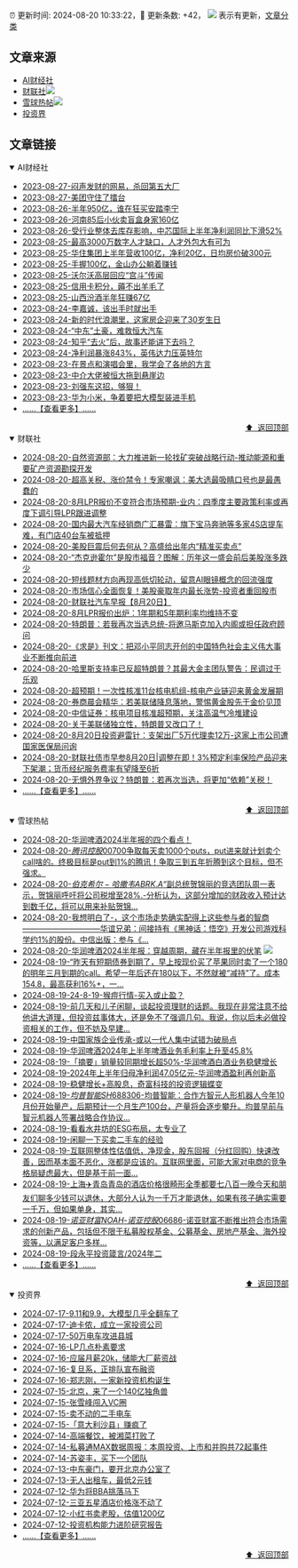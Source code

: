 ##

:alarm_clock: 更新时间: 2024-08-20 10:33:22，:rocket: 更新条数: +42， ![](/assets/dot.png) 表示有更新，[文章分类](/TAGS.md)

## 文章来源

- [AI财经社](#ai财经社)  
- [财联社](#财联社)![](/assets/dot.png)   
- [雪球热帖](#雪球热帖)![](/assets/dot.png)   
- [投资界](#投资界)  

## 文章链接

<details open>
<summary id="ai财经社">
 AI财经社
</summary>


- [2023-08-27-闷声发财的网易，杀回第五大厂](https://www.aicaijing.com.cn/article/18610)  
- [2023-08-27-美团守住了擂台](https://www.aicaijing.com.cn/article/18611)  
- [2023-08-26-半年950亿，谁在狂买安踏李宁](https://www.aicaijing.com.cn/article/18607)  
- [2023-08-26-河南85后小伙卖盲盒身家160亿](https://www.aicaijing.com.cn/article/18608)  
- [2023-08-26-受行业整体去库存影响，中芯国际上半年净利润同比下滑52%](https://www.aicaijing.com.cn/article/18609)  
- [2023-08-25-最高3000万数字人才缺口，人才外包大有可为](https://www.aicaijing.com.cn/article/18601)  
- [2023-08-25-华住集团上半年营收100亿，净利20亿，日均房价破300元](https://www.aicaijing.com.cn/article/18602)  
- [2023-08-25-手握100亿，金山办公躺着赚钱](https://www.aicaijing.com.cn/article/18603)  
- [2023-08-25-沃尔沃高层回应“宫斗”传闻](https://www.aicaijing.com.cn/article/18604)  
- [2023-08-25-信用卡积分，薅不出羊毛了](https://www.aicaijing.com.cn/article/18605)  
- [2023-08-25-山西汾酒半年狂赚67亿](https://www.aicaijing.com.cn/article/18606)  
- [2023-08-24-李嘉诚，该出手时就出手](https://www.aicaijing.com.cn/article/18596)  
- [2023-08-24-新的时代浪潮里，这家房企迎来了30岁生日](https://www.aicaijing.com.cn/article/18597)  
- [2023-08-24-“中东”土豪，难救恒大汽车](https://www.aicaijing.com.cn/article/18598)  
- [2023-08-24-知乎“去火”后，故事还能讲下去吗？](https://www.aicaijing.com.cn/article/18599)  
- [2023-08-24-净利润暴涨843%，英伟达力压英特尔](https://www.aicaijing.com.cn/article/18600)  
- [2023-08-23-在景点和演唱会里，我学会了各地的方言](https://www.aicaijing.com.cn/article/18591)  
- [2023-08-23-中介大佬被恒大拖到悬崖边](https://www.aicaijing.com.cn/article/18592)  
- [2023-08-23-刘强东这招，够狠！](https://www.aicaijing.com.cn/article/18593)  
- [2023-08-23-华为小米，争着要把大模型装进手机](https://www.aicaijing.com.cn/article/18594)  
- [......【查看更多】......](/details/AI财经社.md)

<div align="right"><a href="#文章来源">⬆ &nbsp;返回顶部</a></div>
</details>

<details open>
<summary id="财联社">
 财联社
</summary>


- [2024-08-20-自然资源部：大力推进新一轮找矿突破战略行动-推动能源和重要矿产资源勘探开发](https://www.cls.cn/detail/1769417)  
- [2024-08-20-超高关税、涨价禁令！专家嘲讽：美大选最吸睛口号也是最愚蠢的](https://www.cls.cn/detail/1769400)  
- [2024-08-20-8月LPR报价不变符合市场预期-业内：四季度主要政策利率或再度下调引导LPR跟进调整](https://www.cls.cn/detail/1769415)  
- [2024-08-20-国内最大汽车经销商广汇暴雷：旗下宝马奔驰等多家4S店提车难，有门店40台车被抵押](https://www.cls.cn/detail/1769365)  
- [2024-08-20-美股巨震后何去何从？高盛给出年内“精准买卖点”](https://www.cls.cn/detail/1769312)  
- [2024-08-20-“杰克逊霍尔”是股市福音？图解：历年这一盛会前后美股涨多跌少](https://www.cls.cn/detail/1769315)  
- [2024-08-20-短线题材方向再现高低切轮动，留意AI眼镜概念的回流强度](https://www.cls.cn/detail/1769283)  
- [2024-08-20-市场信心全面恢复！美股豪取年内最长涨势-投资者重回股市](https://www.cls.cn/detail/1769248)  
- [2024-08-20-财联社汽车早报【8月20日】](https://www.cls.cn/detail/1769255)  
- [2024-08-20-8月LPR报价出炉：1年期和5年期利率均维持不变](https://www.cls.cn/detail/1769270)  
- [2024-08-20-特朗普：若我再次当选总统-将邀马斯克加入内阁或担任政府顾问](https://www.cls.cn/detail/1769200)  
- [2024-08-20-《求是》刊文：把邓小平同志开创的中国特色社会主义伟大事业不断推向前进](https://www.cls.cn/detail/1769242)  
- [2024-08-20-哈里斯支持率已反超特朗普？其最大金主团队警告：民调过于乐观](https://www.cls.cn/detail/1769224)  
- [2024-08-20-超预期！一次性核准11台核电机组-核电产业链迎来黄金发展期](https://www.cls.cn/detail/1769179)  
- [2024-08-20-券商晨会精华：若美联储降息落地，警惕黄金股先于金价见顶](https://www.cls.cn/detail/1769211)  
- [2024-08-20-中信证券：核电项目核准超预期，关注高温气冷堆建设](https://www.cls.cn/detail/1769213)  
- [2024-08-20-关于美联储独立性，特朗普又改口了！](https://www.cls.cn/detail/1769206)  
- [2024-08-20-8月20日投资避雷针：支架出厂5万代理卖12万-这家上市公司遭国家医保局问询](https://www.cls.cn/detail/1769219)  
- [2024-08-20-财联社债市早参8月20日|调整在即！3%预定利率保险产品迎来下架潮；货币经纪服务费率有望降至6折](https://www.cls.cn/detail/1769232)  
- [2024-08-20-无惧外界争议？特朗普：若再次当选，将更加“依赖”关税！](https://www.cls.cn/detail/1769389)  
- [......【查看更多】......](/details/财联社.md)

<div align="right"><a href="#文章来源">⬆ &nbsp;返回顶部</a></div>
</details>

<details open>
<summary id="雪球热帖">
 雪球热帖
</summary>


- [2024-08-20-华润啤酒2024半年报的四个看点！](https://xueqiu.com/2496980475/301678851)  
- [2024-08-20-$腾讯控股00700$争取每天卖1000个puts，put进来就计划卖个call啥的。终极目标是put到1%的腾讯！争取三到五年折腾到这个目标，但不强求。](https://xueqiu.com/1247347556/301604944)  
- [2024-08-20-$伯克希尔-哈撒韦ABRK.A$“副总统贺锦丽的竞选团队周一表示，贺锦丽呼吁将公司税增至28%.-分析认为，这部分增加的财政收入预计达到数千亿，将可以用来补贴贺锦...](https://xueqiu.com/1247347556/301587930)  
- [2024-08-20-我想明白了-，这个市场走势确实配得上这些参与者的智商——————————华谊兄弟：间接持有《黑神话：悟空》开发公司游戏科学约1%的股份。中信出版：参与《...](https://xueqiu.com/2847763783/301639310)  
- [2024-08-20-华润啤酒2024半年报：穿越周期，藏在半年报里的伏笔](https://xueqiu.com/9210717241/301685778) ![](/assets/new.png)  
- [2024-08-19-“昨天有短期债券到期了，早上按现价买了苹果同时卖了一个180的明年三月到期的call。希望一年后还在180以下，不然就被“减持”了。成本154.8，最高获利16%+，一...](https://xueqiu.com/1247347556/301563808)  
- [2024-08-19-24-8-19-猴痘行情-买入或止盈？](https://xueqiu.com/8772786299/301515467)  
- [2024-08-19-前几天和儿子闲聊，谈起投资理财的话题。我现在非常注意不给他讲大道理，但投资兹事体大，还是免不了强调几句。我说，你以后未必做投资相关的工作，但不妨及早建...](https://xueqiu.com/1436349830/301509487)  
- [2024-08-19-中国家族企业传承-或以一代人集中试错为破局点](https://xueqiu.com/3509694558/301505912)  
- [2024-08-19-华润啤酒2024年上半年啤酒业务毛利率上升至45.8%](https://xueqiu.com/4845387708/301497664)  
- [2024-08-19-「摘要」销量较同期增长超50%-华润啤酒白酒业务稳健增长](https://xueqiu.com/9284738691/301497071)  
- [2024-08-19-2024年上半年归母净利润47.05亿元-华润啤酒盈利再创新高](https://xueqiu.com/1750631962/301494732)  
- [2024-08-19-稳健增长+高股息，奇富科技的投资逻辑蝶变](https://xueqiu.com/9210717241/301464759)  
- [2024-08-19-$均普智能SH688306$-均普智能：合作方智元人形机器人今年10月份开始量产，后期预计一个月生产100台，产量将会逐步攀升。均普早前与智元机器人签署战略合作协议...](https://xueqiu.com/6051465494/301462303)  
- [2024-08-19-看看水井坊的ESG布局，太专业了](https://xueqiu.com/4829159099/301466854)  
- [2024-08-19-闲聊一下买卖二手车的经验](https://xueqiu.com/3408310156/301489770)  
- [2024-08-19-互联网整体性估值低，净现金，股东回报（分红回购）快速改善，因而基本面不恶化，涨都是应该的。互联网里面，可能大家对电商的竞争格局疑虑最大，但是基于前一面...](https://xueqiu.com/4111857140/301495102)  
- [2024-08-19-上海✈️青岛青岛的酒店价格很畸形全季都要七八百一晚今天和朋友们聊多少钱可以退休，大部分人认为一千万才能退休，如果有孩子确实需要一千万，但如果单身，其实...](https://xueqiu.com/9206536540/301465122)  
- [2024-08-19-$诺亚财富NOAH$-$诺亚控股06686$-诺亚财富不断推出符合市场需求的创新产品，包括但不限于私募股权基金、公募基金、房地产基金、海外投资等，以满足客户多样...](https://xueqiu.com/7981677245/301466709)  
- [2024-08-19-段永平投资箴言/2024年二](https://xueqiu.com/7181254885/301489480)  
- [......【查看更多】......](/details/雪球热帖.md)

<div align="right"><a href="#文章来源">⬆ &nbsp;返回顶部</a></div>
</details>

<details open>
<summary id="投资界">
 投资界
</summary>


- [2024-07-17-9.11和9.9，大模型几乎全翻车了](https://posts.careerengine.us/p/6697778c44726b29bffa3a09)  
- [2024-07-17-迪卡侬，成立一家投资公司](https://posts.careerengine.us/p/6697778c44726b29bffa3a01)  
- [2024-07-17-50万电车攻进县城](https://posts.careerengine.us/p/6697779c831e1d29eea44253)  
- [2024-07-16-LP几点朴素要求](https://posts.careerengine.us/p/669636a8720ed522248054dc)  
- [2024-07-16-应届月薪20k，储能大厂薪资战](https://posts.careerengine.us/p/669636a8720ed522248054d4)  
- [2024-07-16-复旦系，正排队宣布融资](https://posts.careerengine.us/p/66963699cb38e136a496986c)  
- [2024-07-16-郑志刚，一家新投资机构诞生](https://posts.careerengine.us/p/66963699cb38e136a4969874)  
- [2024-07-15-北京，来了一个140亿独角兽](https://posts.careerengine.us/p/6694db59a0c3ac562b61f9af)  
- [2024-07-15-张雪峰闯入VC圈](https://posts.careerengine.us/p/6694db59a0c3ac562b61f9b7)  
- [2024-07-15-卖不动的二手电车](https://posts.careerengine.us/p/6694db6836b2f1565d9b541a)  
- [2024-07-15-「意大利沙县」赚疯了](https://posts.careerengine.us/p/6694db6836b2f1565d9b5422)  
- [2024-07-14-高端餐饮，被湘菜打败了](https://posts.careerengine.us/p/6693862333c6e710d0bf9dc4)  
- [2024-07-14-私募通MAX数据周报：本周投资、上市和并购共72起事件](https://posts.careerengine.us/p/6693862333c6e710d0bf9dcc)  
- [2024-07-14-苏姿丰，买下一个团队](https://posts.careerengine.us/p/6693861481427510b2b9c123)  
- [2024-07-13-中东豪门，要开北京办公室了](https://posts.careerengine.us/p/66922794a876f80d113b51fe)  
- [2024-07-13-无人出租车，最低2元钱](https://posts.careerengine.us/p/669227b82202ae0dfac5d713)  
- [2024-07-12-华为将BBA挑落马下](https://posts.careerengine.us/p/6690a6c68082df14ead7eaac)  
- [2024-07-12-三亚五星酒店价格涨不动了](https://posts.careerengine.us/p/6690a6c68082df14ead7eaa4)  
- [2024-07-12-小红书卖老股，估值1200亿](https://posts.careerengine.us/p/6690a6b756b00014bcc00e8f)  
- [2024-07-12-投资机构能力进阶研究报告](https://posts.careerengine.us/p/6690a6b756b00014bcc00e87)  
- [......【查看更多】......](/details/投资界.md)

<div align="right"><a href="#文章来源">⬆ &nbsp;返回顶部</a></div>
</details>

